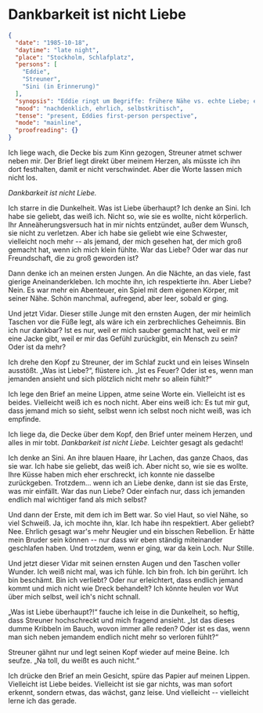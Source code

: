 # Dankbarkeit ist nicht Liebe

```json
{
  "date": "1985-10-18",
  "daytime": "late night",
  "place": "Stockholm, Schlafplatz",
  "persons": [
    "Eddie",
    "Streuner",
    "Sini (in Erinnerung)"
  ],
  "synopsis": "Eddie ringt um Begriffe: frühere Nähe vs. echte Liebe; erkennt langsames Wachsen.",
  "mood": "nachdenklich, ehrlich, selbstkritisch",
  "tense": "present, Eddies first-person perspective",
  "mode": "mainline",
  "proofreading": {}
}
```

Ich liege wach, die Decke bis zum Kinn gezogen, Streuner atmet schwer neben mir.
Der Brief liegt direkt über meinem Herzen, als müsste ich ihn dort festhalten,
damit er nicht verschwindet. Aber die Worte lassen mich nicht los.

*Dankbarkeit ist nicht Liebe.*

Ich starre in die Dunkelheit. Was ist Liebe überhaupt? Ich denke an Sini. Ich
habe sie geliebt, das weiß ich. Nicht so, wie sie es wollte, nicht körperlich.
Ihr Anneäherungsversuch hat in mir nichts entzündet, außer dem Wunsch, sie nicht
zu verletzen. Aber ich habe sie geliebt wie eine Schwester, vielleicht noch mehr
-- als jemand, der mich gesehen hat, der mich groß gemacht hat, wenn ich mich
klein fühlte. War das Liebe? Oder war das nur Freundschaft, die zu groß geworden
ist?

Dann denke ich an meinen ersten Jungen. An die Nächte, an das viele, fast
gierige Aneinanderkleben. Ich mochte ihn, ich respektierte ihn. Aber Liebe?
Nein. Es war mehr ein Abenteuer, ein Spiel mit dem eigenen Körper, mit seiner
Nähe. Schön manchmal, aufregend, aber leer, sobald er ging.

Und jetzt Vidar. Dieser stille Junge mit den ernsten Augen, der mir heimlich
Taschen vor die Füße legt, als wäre ich ein zerbrechliches Geheimnis. Bin ich
nur dankbar? Ist es nur, weil er mich sauber gemacht hat, weil er mir eine Jacke
gibt, weil er mir das Gefühl zurückgibt, ein Mensch zu sein? Oder ist da mehr?

Ich drehe den Kopf zu Streuner, der im Schlaf zuckt und ein leises Winseln
ausstößt. „Was ist Liebe?“, flüstere ich. „Ist es Feuer? Oder ist es, wenn man
jemanden ansieht und sich plötzlich nicht mehr so allein fühlt?“

Ich lege den Brief an meine Lippen, atme seine Worte ein. Vielleicht ist es
beides. Vielleicht weiß ich es noch nicht. Aber eins weiß ich: Es tut mir gut,
dass jemand mich so sieht, selbst wenn ich selbst noch nicht weiß, was ich
empfinde.

Ich liege da, die Decke über dem Kopf, den Brief unter meinem Herzen, und alles
in mir tobt. *Dankbarkeit ist nicht Liebe.* Leichter gesagt als gedacht!

Ich denke an Sini. An ihre blauen Haare, ihr Lachen, das ganze Chaos, das sie
war. Ich habe sie geliebt, das weiß ich. Aber nicht so, wie sie es wollte. Ihre
Küsse haben mich eher erschreckt, ich konnte nie dasselbe zurückgeben. Trotzdem…
wenn ich an Liebe denke, dann ist sie das Erste, was mir einfällt. War das nun
Liebe? Oder einfach nur, dass ich jemanden endlich mal wichtiger fand als mich
selbst?

Und dann der Erste, mit dem ich im Bett war. So viel Haut, so viel Nähe, so viel
Schweiß. Ja, ich mochte ihn, klar. Ich habe ihn respektiert. Aber geliebt? Nee.
Ehrlich gesagt war's mehr Neugier und ein bisschen Rebellion. Er hätte mein
Bruder sein können -- nur dass wir eben ständig miteinander geschlafen haben.
Und trotzdem, wenn er ging, war da kein Loch. Nur Stille.

Und jetzt dieser Vidar mit seinen ernsten Augen und den Taschen voller Wunder.
Ich weiß nicht mal, was ich fühle. Ich bin froh. Ich bin gerührt. Ich bin
beschämt. Bin ich verliebt? Oder nur erleichtert, dass endlich jemand kommt und
mich nicht wie Dreck behandelt? Ich könnte heulen vor Wut über mich selbst, weil
ich's nicht schnall.

„Was ist Liebe überhaupt?!“ fauche ich leise in die Dunkelheit, so heftig, dass
Streuner hochschreckt und mich fragend ansieht. „Ist das dieses dumme Kribbeln
im Bauch, wovon immer alle reden? Oder ist es das, wenn man sich neben jemandem
endlich nicht mehr so verloren fühlt?“

Streuner gähnt nur und legt seinen Kopf wieder auf meine Beine. Ich seufze. „Na
toll, du weißt es auch nicht.“

Ich drücke den Brief an mein Gesicht, spüre das Papier auf meinen Lippen.
Vielleicht ist Liebe beides. Vielleicht ist sie gar nichts, was man sofort
erkennt, sondern etwas, das wächst, ganz leise. Und vielleicht -- vielleicht
lerne ich das gerade.
